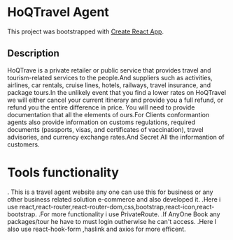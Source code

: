 # HoQTravel Agent

This project was bootstrapped with [Create React App](https://hoqtravel-agent.web.app/home).

## Description

HoQTrave is a private retailer or public service that provides travel and tourism-related services to the people.And suppliers such as activities, airlines, car rentals, cruise lines, hotels, railways, travel insurance, and package tours.In the unlikely event that you find a lower rates on HoQTravel we will either cancel your current itinerary and provide you a full refund, or refund you the entire difference in price. You will need to provide documentation that all the elements of ours.For Clients conformantion agents also provide information on customs regulations, required documents (passports, visas, and certificates of vaccination), travel advisories, and currency exchange rates.And Secret All the informantion of customers.

# Tools functionality

. This is a travel agent website any one can use this for business or any other business related solution e-commerce and also developed it.
.Here i use react,react-router,react-router-dom,css,bootstrap,react-icon,react-bootstrap.
.For more functionality i use PrivateRoute.
.If AnyOne Book any packages/tour he have to must login outherwise he can't access.
.Here I also use react-hook-form ,haslink and axios for more efficent.
